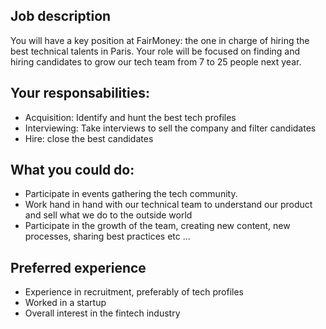 ## Job description
You will have a key position at FairMoney: the one in charge of hiring the best technical talents in Paris. Your role will be focused on finding and hiring candidates to grow our tech team from 7 to 25 people next year.

## Your responsabilities:
- Acquisition: Identify and hunt the best tech profiles
- Interviewing: Take interviews to sell the company and filter candidates
- Hire: close the best candidates

## What you could do:
- Participate in events gathering the tech community.
- Work hand in hand with our technical team to understand our product and sell what we do to the outside world
- Participate in the growth of the team, creating new content, new processes, sharing best practices etc ...

## Preferred experience
- Experience in recruitment, preferably of tech profiles
- Worked in a startup
- Overall interest in the fintech industry
